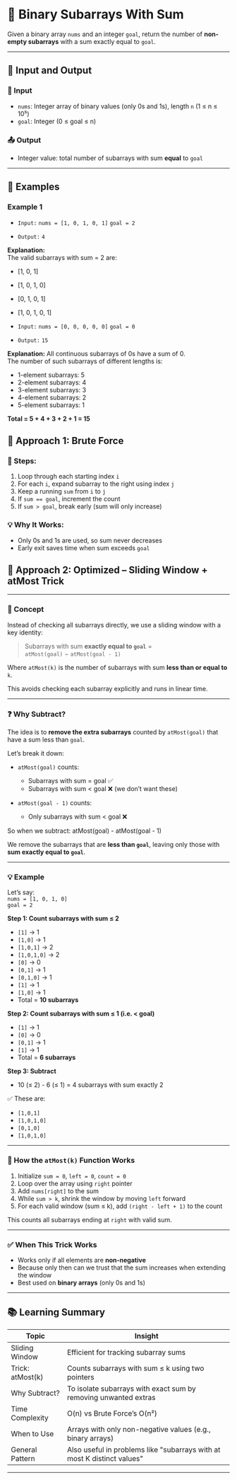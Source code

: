 # 🧮 Binary Subarrays With Sum

Given a binary array `nums` and an integer `goal`, return the number of **non-empty subarrays** with a sum exactly equal to `goal`.

---

## 🔢 Input and Output

### 🧾 Input
- `nums`: Integer array of binary values (only 0s and 1s), length `n` (1 ≤ n ≤ 10⁵)
- `goal`: Integer (0 ≤ goal ≤ n)

### 📤 Output
- Integer value: total number of subarrays with sum **equal** to `goal`

---

## 🧪 Examples

### Example 1
- `Input:`
  `nums = [1, 0, 1, 0, 1]`
  `goal = 2`

- `Output:`
  `4`

**Explanation:**  
The valid subarrays with sum = 2 are:

- [1, 0, 1]  
- [1, 0, 1, 0]  
- [0, 1, 0, 1]  
- [1, 0, 1, 0, 1]



- `Input:`
  `nums = [0, 0, 0, 0, 0]`
  `goal = 0`

- `Output:`
  `15`

**Explanation:** All continuous subarrays of 0s have a sum of 0.  
The number of such subarrays of different lengths is:

- 1-element subarrays: 5  
- 2-element subarrays: 4  
- 3-element subarrays: 3  
- 4-element subarrays: 2  
- 5-element subarrays: 1  

**Total = 5 + 4 + 3 + 2 + 1 = 15**

## 🧠 Approach 1: Brute Force

### 📌 Steps:
1. Loop through each starting index `i`
2. For each `i`, expand subarray to the right using index `j`
3. Keep a running `sum` from `i` to `j`
4. If `sum == goal`, increment the count
5. If `sum > goal`, break early (sum will only increase)

### 💡 Why It Works:
- Only 0s and 1s are used, so sum never decreases
- Early exit saves time when sum exceeds `goal`



## 🚀 Approach 2: Optimized – Sliding Window + atMost Trick

---

### 📌 Concept

Instead of checking all subarrays directly, we use a sliding window with a key identity:

> Subarrays with sum **exactly equal to `goal`** =  
> `atMost(goal)` − `atMost(goal - 1)`

Where `atMost(k)` is the number of subarrays with sum **less than or equal to** `k`.

This avoids checking each subarray explicitly and runs in linear time.

---

### ❓ Why Subtract?

The idea is to **remove the extra subarrays** counted by `atMost(goal)` that have a sum less than `goal`.

Let’s break it down:

- `atMost(goal)` counts:
  - Subarrays with sum = goal ✅
  - Subarrays with sum < goal ❌ (we don’t want these)

- `atMost(goal - 1)` counts:
  - Only subarrays with sum < goal ❌

So when we subtract:
atMost(goal) - atMost(goal - 1)

We remove the subarrays that are **less than `goal`**, leaving only those with **sum exactly equal to `goal`**.

---

### 💡 Example

Let’s say:  
`nums = [1, 0, 1, 0]`  
`goal = 2`

**Step 1: Count subarrays with sum ≤ 2**

- `[1]` → 1  
- `[1,0]` → 1  
- `[1,0,1]` → 2  
- `[1,0,1,0]` → 2  
- `[0]` → 0  
- `[0,1]` → 1  
- `[0,1,0]` → 1  
- `[1]` → 1  
- `[1,0]` → 1  
- Total = **10 subarrays**

**Step 2: Count subarrays with sum ≤ 1 (i.e. < goal)**

- `[1]` → 1  
- `[0]` → 0  
- `[0,1]` → 1  
- `[1]` → 1  
- Total = **6 subarrays**

**Step 3: Subtract**

- 10 (≤ 2) - 6 (≤ 1) = 4 subarrays with sum exactly 2


✅ These are:
- `[1,0,1]`
- `[1,0,1,0]`
- `[0,1,0]`
- `[1,0,1,0]`

---

### 🧠 How the `atMost(k)` Function Works

1. Initialize `sum = 0`, `left = 0`, `count = 0`
2. Loop over the array using `right` pointer
3. Add `nums[right]` to the sum
4. While `sum > k`, shrink the window by moving `left` forward
5. For each valid window (sum ≤ k), add `(right - left + 1)` to the count

This counts all subarrays ending at `right` with valid sum.

---

### ✅ When This Trick Works

- Works only if all elements are **non-negative**
- Because only then can we trust that the sum increases when extending the window
- Best used on **binary arrays** (only 0s and 1s)

---

## 📚 Learning Summary

| Topic                        | Insight                                                                 |
|-----------------------------|-------------------------------------------------------------------------|
| Sliding Window               | Efficient for tracking subarray sums                                   |
| Trick: atMost(k)             | Counts subarrays with sum ≤ k using two pointers                       |
| Why Subtract?                | To isolate subarrays with exact sum by removing unwanted extras         |
| Time Complexity              | O(n) vs Brute Force’s O(n²)                                            |
| When to Use                  | Arrays with only non-negative values (e.g., binary arrays)              |
| General Pattern              | Also useful in problems like "subarrays with at most K distinct values" |

---
